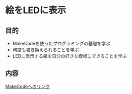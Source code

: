 # 絵をLEDに表示

## 目的

* MakeCodeを使ったプログラミングの基礎を学ぶ
* 何度も書き換えられることを学ぶ
* LEDに表示する絵を自分の好きな模様にできることを学ぶ

## 内容

[MakeCodeへのリンク](https://makecode.microbit.org/_VY6WX42ErbeH)



